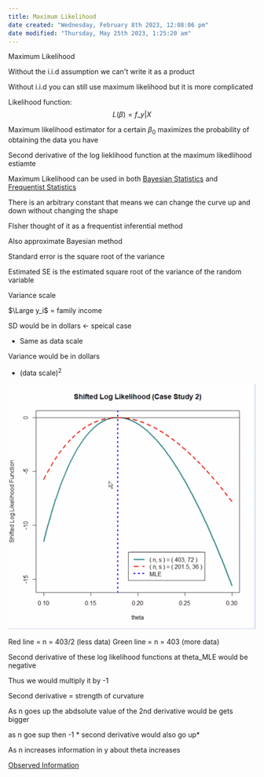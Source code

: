 ```yaml
---
title: Maximum Likelihood
date created: "Wednesday, February 8th 2023, 12:08:06 pm"
date modified: "Thursday, May 25th 2023, 1:25:20 am"
---
```


Maximum Likelihood

Without the i.i.d assumption we can't write it as a product

Without i.i.d you can still use maximum likelihood but it is more complicated

Likelihood function: $$L (\beta) = f\_{y|X}$$

Maximum likelihood estimator for a certain $\beta_0$ maximizes the probability of obtaining the data you have

Second derivative of the log lieklihood function at the maximum likedlihood estiamte

Maximum Likelihood can be used in both [Bayesian Statistics](Bayesian%20Statistics.md) and [Frequentist Statistics](Frequentist%20Statistics.md)

There is an arbitrary constant that means we can change the curve up and down without changing the shape

FIsher thought of it as a frequentist inferential method

Also approximate Bayesian method

Standard error is the square root of the variance

Estimated SE is the estimated square root of the variance of the random variable

Variance scale 

$\Large y_i$ = family income

SD would be in dollars \<- speical case 

* Same as data scale

Variance would be in dollars 

* (data scale)$^2$ 

![Screenshot 2023-02-08 at 12.14.44 PM.png](Image%20Bank/Screenshot%202023-02-08%20at%2012.14.44%20PM.png)

Red line = n = 403/2 (less data)
Green line = n = 403 (more data)

Second derivative of these log likelihood functions at theta_MLE would be negative

Thus we would multiply it by -1

Second derivative = strength of curvature

As n goes up the abdsolute value of the 2nd derivative would be gets bigger

as n goe sup then -1 * second derivative would also go up\*

As n increases information in y about theta increases

[Observed Information](Observed%20Information.md)
